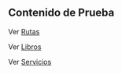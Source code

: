 ## Contenido de Prueba

Ver [Rutas](https://qmacias.github.io/biblioteca-json-api/routes.json)

Ver [Libros](https://qmacias.github.io/biblioteca-json-api/books.json)

Ver [Servicios](https://qmacias.github.io/biblioteca-json-api/services.json)
